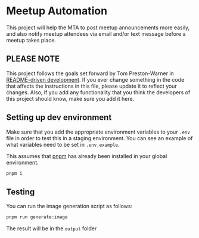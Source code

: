 # Meetup Automation

This project will help the MTA to post meetup announcements more easily, and
also notify meetup attendees via email and/or text message before a meetup takes
place.

## PLEASE NOTE

This project follows the goals set forward by Tom Preston-Warner in
[README-driven
development](https://tom.preston-werner.com/2010/08/23/readme-driven-development).
If you ever change something in the code that affects the instructions in this
file, please update it to reflect your changes. Also, if you add any
functionality that you think the developers of this project should know, make
sure you add it here.

## Setting up dev environment

Make sure that you add the appropriate environment variables to your `.env` file
in order to test this in a staging environment. You can see an example of what
variables need to be set in `.env.example`.

This assumes that [pnpm](https://pnpm.io/) has already been installed in your
global environment.

```bash
pnpm i
```

## Testing

You can run the image generation script as follows:

```bash
pnpm run generate:image
```

The result will be in the `output` folder